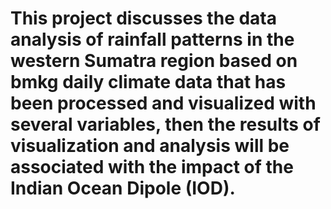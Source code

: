 # This project discusses the data analysis of rainfall patterns in the western Sumatra region based on bmkg daily climate data that has been processed and visualized with several variables, then the results of visualization and analysis will be associated with the impact of the Indian Ocean Dipole (IOD).
